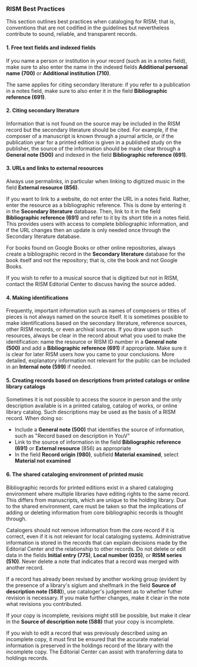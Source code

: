 ### RISM Best Practices

This section outlines best practices when cataloging for RISM; that is, conventions that are not codified in the guidelines but nevertheless contribute to sound, reliable, and transparent records.

#### 1. Free text fields and indexed fields

If you name a person or institution in your record (such as in a notes field), make sure to also enter the name in the indexed fields **Additional personal name (700)** or **Additional institution (710)**.

The same applies for citing secondary literature: if you refer to a publication in a notes field, make sure to also enter it in the field **Bibliographic reference (691)**.

#### 2. Citing secondary literature

Information that is not found on the source may be included in the RISM record but the secondary literature should be cited. For example, if the composer of a manuscript is known through a journal article, or if the publication year for a printed edition is given in a published study on the publisher, the source of the information should be made clear through a **General note (500)** and indexed in the field **Bibliographic reference (691)**.

#### 3. URLs and links to external resources

Always use permalinks, in particular when linking to digitized music in the field **External resource (856)**.

If you want to link to a website, do not enter the URL in a notes field. Rather, enter the resource as a bibliographic reference. This is done by entering it in the **Secondary literature** database. Then, link to it in the field **Bibliographic reference (691)** and refer to it by its short title in a notes field. This provides users with access to complete bibliographic information, and if the URL changes then an update is only needed once through the Secondary literature database.

For books found on Google Books or other online repositories, always create a bibliographic record in the **Secondary literature** database for the book itself and not the repository; that is, cite the book and not Google Books.

If you wish to refer to a musical source that is digitized but not in RISM, contact the RISM Editorial Center to discuss having the source added.

#### 4. Making identifications

Frequently, important information such as names of composers or titles of pieces is not always named on the source itself. It is sometimes possible to make identifications based on the secondary literature, reference sources, other RISM records, or even archival sources. If you draw upon such resources, always be clear in the record about what you used to make the identification: name the resource or RISM ID number in a **General note (500)** and add a **Bibliographic reference (691)** if appropriate. Make sure it is clear for later RISM users how you came to your conclusions. More detailed, explanatory information not relevant for the public can be included in an **Internal note (599)** if needed.

#### 5. Creating records based on descriptions from printed catalogs or online library catalogs

Sometimes it is not possible to access the source in person and the only description available is in a printed catalog, catalog of works, or online library catalog. Such descriptions may be used as the basis of a RISM record. When doing so:

- Include a **General note (500)** that identifies the source of information, such as "Record based on description in YouV"
- Link to the source of information in the field **Bibliographic reference (691)** or **External resource** (856) as appropriate
- In the field **Record origin (980)**, subfield **Material examined**, select **Material not examined**

#### 6. The shared cataloging environment of printed music

Bibliographic records for printed editions exist in a shared cataloging environment where multiple libraries have editing rights to the same record. This differs from manuscripts, which are unique to the holding library. Due to the shared environment, care must be taken so that the implications of adding or deleting information from core bibliographic records is thought through.

Catalogers should not remove information from the core record if it is correct, even if it is not relevant for local cataloging systems. Administrative information is stored in the records that can explain decisions made by the Editorial Center and the relationship to other records. Do not delete or edit data in the fields **Initial entry (775)**, **Local number (035)**, or **RISM series (510)**. Never delete a note that indicates that a record was merged with another record.

If a record has already been revised by another working group (evident by the presence of a library's siglum and shelfmark in the field **Source of description note (588)**), use cataloger's judgement as to whether futher revision is necessary. If you make further changes, make it clear in the note what revisions you contributed.

If your copy is incomplete, revisions might still be possible, but make it clear in the **Source of description note (588)** that your copy is incomplete.

If you wish to edit a record that was previously described using an incomplete copy, it must first be ensured that the accurate material information is preserved in the holdings record of the library with the incomplete copy. The Editorial Center can assist with transferring data to holdings records. 
